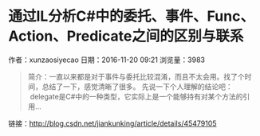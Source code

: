 # 通过IL分析C#中的委托、事件、Func、Action、Predicate之间的区别与联系
作者：xunzaosiyecao
日期：2016-11-20 09:21
浏览量：3983
> 简介：一直以来都是对于事件与委托比较混淆，而且不太会用。找了个时间，总结了一下，感觉清晰了很多。
先说一下个人理解的结论吧：
   delegate是C#中的一种类型，它实际上是一个能够持有对某个方法的引用...

 链接：http://blog.csdn.net/jiankunking/article/details/45479105
